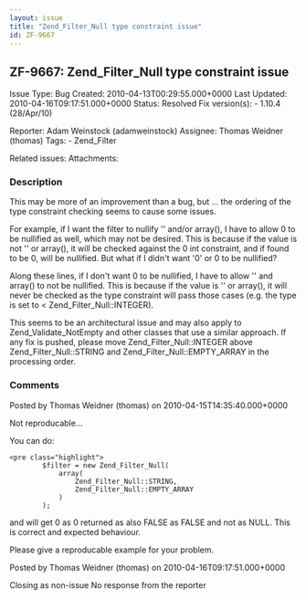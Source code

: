 ```yaml
---
layout: issue
title: "Zend_Filter_Null type constraint issue"
id: ZF-9667
---
```


ZF-9667: Zend\_Filter\_Null type constraint issue
-------------------------------------------------

 Issue Type: Bug Created: 2010-04-13T00:29:55.000+0000 Last Updated: 2010-04-16T09:17:51.000+0000 Status: Resolved Fix version(s): - 1.10.4 (28/Apr/10)
 
 Reporter:  Adam Weinstock (adamweinstock)  Assignee:  Thomas Weidner (thomas)  Tags: - Zend\_Filter
 
 Related issues: 
 Attachments: 
### Description

This may be more of an improvement than a bug, but ... the ordering of the type constraint checking seems to cause some issues.

For example, if I want the filter to nullify '' and/or array(), I have to allow 0 to be nullified as well, which may not be desired. This is because if the value is not '' or array(), it will be checked against the 0 int constraint, and if found to be 0, will be nullified. But what if I didn't want '0' or 0 to be nullified?

Along these lines, if I don't want 0 to be nullified, I have to allow '' and array() to not be nullified. This is because if the value is '' or array(), it will never be checked as the type constraint will pass those cases (e.g. the type is set to < Zend\_Filter\_Null::INTEGER).

This seems to be an architectural issue and may also apply to Zend\_Validate\_NotEmpty and other classes that use a similar approach. If any fix is pushed, please move Zend\_Filter\_Null::INTEGER above Zend\_Filter\_Null::STRING and Zend\_Filter\_Null::EMPTY\_ARRAY in the processing order.

 

 

### Comments

Posted by Thomas Weidner (thomas) on 2010-04-15T14:35:40.000+0000

Not reproducable...

You can do:

 
    <pre class="highlight">
            $filter = new Zend_Filter_Null(
                array(
                    Zend_Filter_Null::STRING,
                    Zend_Filter_Null::EMPTY_ARRAY
                )
            );


and will get 0 as 0 returned as also FALSE as FALSE and not as NULL. This is correct and expected behaviour.

Please give a reproducable example for your problem.

 

 

Posted by Thomas Weidner (thomas) on 2010-04-16T09:17:51.000+0000

Closing as non-issue No response from the reporter

 

 
